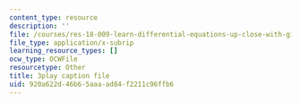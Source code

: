 ```yaml
---
content_type: resource
description: ''
file: /courses/res-18-009-learn-differential-equations-up-close-with-gilbert-strang-and-cleve-moler-fall-2015/920a622d46b65aaaad84f2211c96ffb6_GAOjfd5QJZE.vtt
file_type: application/x-subrip
learning_resource_types: []
ocw_type: OCWFile
resourcetype: Other
title: 3play caption file
uid: 920a622d-46b6-5aaa-ad84-f2211c96ffb6
---
```


